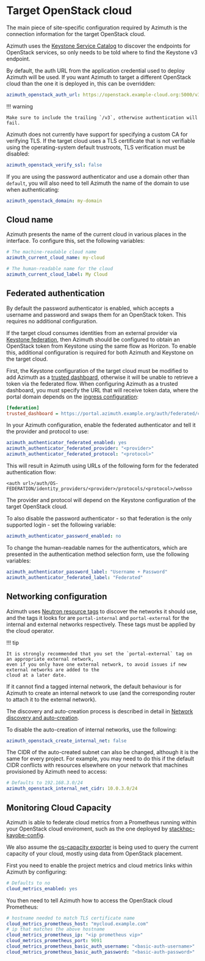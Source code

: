 # Target OpenStack cloud

The main piece of site-specific configuration required by Azimuth is the connection information
for the target OpenStack cloud.

Azimuth uses the
[Keystone Service Catalog](https://docs.openstack.org/keystone/latest/contributor/service-catalog.html)
to discover the endpoints for OpenStack services, so only needs to be told where to find the
Keystone v3 endpoint.

By default, the auth URL from the application credential used to deploy Azimuth will be used.
If you want Azimuth to target a different OpenStack cloud than the one it is deployed in, this
can be overridden:

```yaml  title="environments/my-site/inventory/group_vars/all/variables.yml"
azimuth_openstack_auth_url: https://openstack.example-cloud.org:5000/v3
```

!!! warning

    Make sure to include the trailing `/v3`, otherwise authentication will fail.

Azimuth does not currently have support for specifying a custom CA for verifying TLS. If the
target cloud uses a TLS certificate that is not verifiable using the operating-system default
trustroots, TLS verification must be disabled:

```yaml  title="environments/my-site/inventory/group_vars/all/variables.yml"
azimuth_openstack_verify_ssl: false
```

If you are using the password authenticator and use a domain other than `default`,
you will also need to tell Azimuth the name of the domain to use when authenticating:

```yaml  title="environments/my-site/inventory/group_vars/all/variables.yml"
azimuth_openstack_domain: my-domain
```

## Cloud name

Azimuth presents the name of the current cloud in various places in the interface. To configure
this, set the following variables:

```yaml  title="environments/my-site/inventory/group_vars/all/variables.yml"
# The machine-readable cloud name
azimuth_current_cloud_name: my-cloud

# The human-readable name for the cloud
azimuth_current_cloud_label: My Cloud
```

## Federated authentication

By default the password authenticator is enabled, which accepts a username and password and swaps
them for an OpenStack token. This requires no additional configuration.

If the target cloud consumes identities from an external provider via
[Keystone federation](https://docs.openstack.org/keystone/latest/admin/federation/introduction.html),
then Azimuth should be configured to obtain an OpenStack token from Keystone using the same flow
as Horizon. To enable this, additional configuration is required for both Azimuth and Keystone
on the target cloud.

First, the Keystone configuration of the target cloud must be modified to add Azimuth as a
[trusted dashboard](https://docs.openstack.org/keystone/latest/admin/federation/configure_federation.html#add-a-trusted-dashboard-websso),
otherwise it will be unable to retrieve a token via the federated flow. When configuring Azimuth as a
trusted dashboard, you must specify the URL that will receive token data, where the portal domain
depends on the [ingress configuration](./06-ingress.md):

```ini  title="Keystone configuration"
[federation]
trusted_dashboard = https://portal.azimuth.example.org/auth/federated/complete/
```

In your Azimuth configuration, enable the federated authenticator and tell it the provider and
protocol to use:

```yaml  title="environments/my-site/inventory/group_vars/all/variables.yml"
azimuth_authenticator_federated_enabled: yes
azimuth_authenticator_federated_provider: "<provider>"
azimuth_authenticator_federated_protocol: "<protocol>"
```

This will result in Azimuth using URLs of the following form for the federated authentication flow:

```
<auth url>/auth/OS-FEDERATION/identity_providers/<provider>/protocols/<protocol>/websso
```

The provider and protocol will depend on the Keystone configuration of the target OpenStack cloud.

To also disable the password authenticator - so that federation is the only supported login - set
the following variable:

```yaml  title="environments/my-site/inventory/group_vars/all/variables.yml"
azimuth_authenticator_password_enabled: no
```

To change the human-readable names for the authenticators, which are presented in the authentication
method selection form, use the following variables:

```yaml  title="environments/my-site/inventory/group_vars/all/variables.yml"
azimuth_authenticator_password_label: "Username + Password"
azimuth_authenticator_federated_label: "Federated"
```

## Networking configuration

Azimuth uses
[Neutron resource tags](https://docs.openstack.org/neutron/latest/contributor/internals/tag.html)
to discover the networks it should use, and the tags it looks for are `portal-internal` and
`portal-external` for the internal and external networks respectively. These tags must be applied
by the cloud operator.

!!! tip

    It is strongly recommended that you set the `portal-external` tag on an appropriate external network,
    even if you only have one external network, to avoid issues if new external networks are added to the
    cloud at a later date.

If it cannot find a tagged internal network, the default behaviour is for Azimuth to create an
internal network to use (and the corresponding router to attach it to the external network).

The discovery and auto-creation process is described in detail in
[Network discovery and auto-creation](https://github.com/azimuth-cloud/azimuth/tree/master/docs/architecture.md#network-discovery-and-auto-creation).

To disable the auto-creation of internal networks, use the following:

```yaml  title="environments/my-site/inventory/group_vars/all/variables.yml"
azimuth_openstack_create_internal_net: false
```

The CIDR of the auto-created subnet can also be changed, although it is the same for every project.
For example, you may need to do this if the default CIDR conflicts with resources elsewhere
on your network that machines provisioned by Azimuth need to access:

```yaml  title="environments/my-site/inventory/group_vars/all/variables.yml"
# Defaults to 192.168.3.0/24
azimuth_openstack_internal_net_cidr: 10.0.3.0/24
```

## Monitoring Cloud Capacity

Azimuth is able to federate cloud metrics from a Prometheus running within
your OpenStack cloud enviroment, such as the one deployed by
[stackhpc-kayobe-config](https://github.com/stackhpc/stackhpc-kayobe-config).

We also assume the [os-capacity exporter](https://github.com/stackhpc/os-capacity)
is being used to query the current capacity of your cloud, mostly using data from
OpenStack placement.

First you need to enable the project metrics and cloud metrics links within
Azimuth by configuring:

```yaml  title="environments/my-site/inventory/group_vars/all/variables.yml"
# Defaults to no
cloud_metrics_enabled: yes
```

You then need to tell Azimuth how to access the OpenStack cloud Prometheus:

```yaml  title="environments/my-site/inventory/group_vars/all/variables.yml"
# hostname needed to match TLS certificate name
cloud_metrics_prometheus_host: "mycloud.example.com"
# ip that matches the above hostname
cloud_metrics_prometheus_ip: "<ip prometheus vip>"
cloud_metrics_prometheus_port: 9091
cloud_metrics_prometheus_basic_auth_username: "<basic-auth-username>"
cloud_metrics_prometheus_basic_auth_password: "<basic-auth-password>"
```
